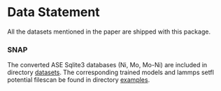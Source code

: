 # Data Statement

All the datasets mentioned in the paper are shipped with this package. 

### SNAP

The converted ASE Sqlite3 databases (Ni, Mo, Mo-Ni) are included in directory 
[datasets](tensoralloy/data/datasets). The corresponding trained models and 
lammps setfl potential filescan be found in directory [examples](examples).
